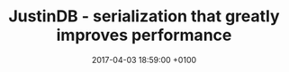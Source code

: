 ---
layout: post
title:  "JustinDB - serialization that greatly improves performance"
date:   2017-04-03 18:59:00 +0100
categories: [DSP2017]
---